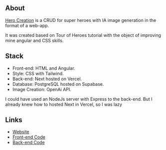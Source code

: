 ## About
[Hero Creation](https://hero-front-end.vercel.app/) is a CRUD for super heroes with IA image generation in the format of a web-app.

It was created based on Tour of Heroes tutorial with the object of improving mine angular and CSS skills. 


## Stack
- Front-end: HTML and Angular.
- Style: CSS with Tailwind.
- Back-end: Next hosted on Vercel.
- Database: PostgreSQL hosted on Supabase.
- Image Creation: OpenAi API. 

I could have used an NodeJs server with Express to the back-end. But I already knew how to hosted Next in Vercel, so I was lazy

## Links
- [Website](https://hero-front-end.vercel.app/)
- [Front-end Code](https://github.com/GustavoSasaki/hero-front-end)
- [Back-end Code](https://github.com/GustavoSasaki/hero-back-end)
